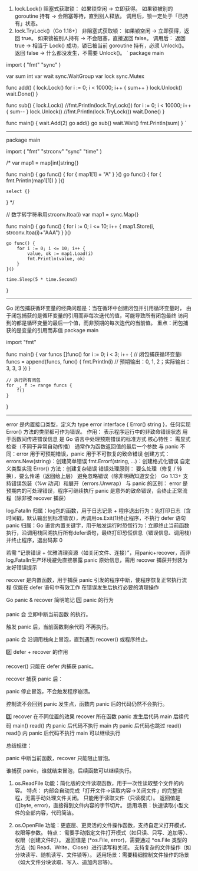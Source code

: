 1. lock.Lock()
阻塞式获取锁：
如果锁空闲 → 立即获得。
如果锁被别的 goroutine 持有 → 会阻塞等待，直到别人释放。
调用后，锁一定处于「已持有」状态。
2. lock.TryLock()（Go 1.18+）
非阻塞式获取锁：
如果锁空闲 → 立即获得，返回 true。
如果锁被别人持有 → 不会阻塞，直接返回 false。
调用后：
返回 true → 相当于 Lock() 成功，锁已被当前 goroutine 持有，必须 Unlock()。
返回 false → 什么都没发生，不需要 Unlock()。
`
package main

import (
	"fmt"
	"sync"
)

var sum int
var wait sync.WaitGroup
var lock sync.Mutex

func add() {
	lock.Lock()
	for i := 0; i < 10000; i++ {
		sum++
	}
	lock.Unlock()
	wait.Done()
}

func sub() {
	lock.Lock()
	//fmt.Println(lock.TryLock())
	for i := 0; i < 10000; i++ {
		sum--
	}
	lock.Unlock()
	//fmt.Println(lock.TryLock())
	wait.Done()
}

func main() {
	wait.Add(2)
	go add()
	go sub()
	wait.Wait()
	fmt.Println(sum)
}
`

----------------------------------------------------------------

package main

import (
	"fmt"
	"strconv"
	"sync"
	"time"
)

/* var map1 = map[int]string{}

func main() {
	go func() {
		for {
			map1[1] = "A"
		}
	}()
	go func() {
		for {
			fmt.Println(map1[1])
		}
	}()

	select {}
}
*/

// 数字转字符串用strconv.Itoa(i)
var map1 = sync.Map{}

func main() {
	go func() {
		for i := 0; i <= 10; i++ {
			map1.Store(i, strconv.Itoa(i)+"AAA")
		}
	}()

	go func() {
		for i := 0; i <= 10; i++ {
			value, ok := map1.Load(i)
			fmt.Println(value, ok)
		}
	}()

	time.Sleep(5 * time.Second)
}

--------------------------------------------------

Go 闭包捕获循环变量的经典问题是：当在循环中创建闭包并引用循环变量时，
由于闭包捕获的是循环变量的引用而非每次迭代的值，可能导致所有闭包最终
访问到的都是循环变量的最后一个值，而非预期的每次迭代的当前值。
 重点：闭包捕获的是变量的引用而非值
package main

import "fmt"

func main() {
    var funcs []func()
    for i := 0; i < 3; i++ {
        // 闭包捕获循环变量i
        funcs = append(funcs, func() {
            fmt.Println(i) // 预期输出：0, 1, 2；实际输出：3, 3, 3
        })
    }

    // 执行所有闭包
    for _, f := range funcs {
        f()
    }
}

--------------------------------------------------

error 是内置接口类型，定义为 type error interface { Error() string }，任何实现 Error() 方法的类型都可作为错误。
作用：
表示程序运行中的非致命错误状态
用于函数间传递错误信息
是 Go 语言中处理预期错误的标准方式
核心特性：
需显式检查（不同于异常自动传播）
通常作为函数返回值的最后一个参数
与 panic 不同：error 用于可预期错误，panic 用于不可恢复的致命错误
创建方式：
errors.New(string)：创建简单错误
fmt.Errorf(string, ...)：创建格式化错误
自定义类型实现 Error() 方法：创建复杂错误
错误处理原则：
要么处理（修复 / 转换），要么传递（返回给上层）
避免忽略错误（除非明确知道安全）
Go 1.13+ 支持错误包装（%w 动词）和展开（errors.Unwrap）
与 panic 的区别：
error 是预期内的可处理错误，程序可继续执行
panic 是意外的致命错误，会终止正常流程（除非被 recover 捕获）

log.Fatalln​
归属：log包的函数，用于日志记录 + 程序退出​
行为：先打印日志（含时间戳，默认输出到标准错误），再调用os.Exit(1)终止程序，不执行 defer 语句​
panic​
归属：Go 语言内置关键字，用于触发运行时恐慌​
行为：立即终止当前函数执行，沿调用栈回溯执行所有defer语句，最终打印恐慌信息（错误信息、调用栈）并终止程序，退出码非 0

若需 “记录错误 + 优雅清理资源（如关闭文件、连接）”，用panic+recover，而非 log.Fatalln​
生产环境避免直接暴露 panic 原始信息，需用 recover 捕获并封装为友好错误提示​


recover 是内置函数，用于捕获 panic 引发的程序中断，使程序恢复正常执行流程 仅能在 defer 语句中有效工作 在错误发生后执行必要的清理操作

Go panic & recover 简明笔记
1️⃣ panic 的行为

panic 会 立即中断当前函数 的执行。

触发 panic 后，当前函数剩余代码 不再执行。

panic 会 沿调用栈向上冒泡，直到遇到 recover() 或程序终止。

2️⃣ defer + recover 的作用

recover() 只能在 defer 内捕获 panic。

recover 捕获 panic 后：

panic 停止冒泡，不会触发程序崩溃。

控制流不会回到 panic 发生点，函数内 panic 后的代码仍然不会执行。

3️⃣ recover 在不同位置的效果
recover 所在函数	panic 发生后代码	main 后续代码
main()	read() 内 panic 后代码不执行	main 内 panic 后代码也跳过
read()	read() 内 panic 后代码不执行	main 可以继续执行

总结规律：

panic 中断当前函数，recover 只能阻止冒泡。

谁捕获 panic，谁就结束冒泡，后续函数可以继续执行。

1. os.ReadFile
功能：简化版的文件读取函数，用于一次性读取整个文件的内容。
特点：
内部会自动完成「打开文件→读取内容→关闭文件」的完整流程，无需手动处理文件关闭。
只能用于读取文件（只读模式）。
返回值是 ([]byte, error)，直接得到文件内容的字节切片。
适用场景：快速读取小型文件的全部内容，代码简洁。

2. os.OpenFile
功能：更底层、更灵活的文件操作函数，支持自定义打开模式、权限等参数。
特点：
需要手动指定文件打开模式（如只读、只写、追加等）、权限（创建文件时）。
返回值是 (*os.File, error)，需要通过 *os.File 类型的方法（如 Read、Write、Close）进行读写和关闭。
支持复杂的文件操作（如分块读写、随机读写、文件锁等）。
适用场景：需要精细控制文件操作的场景（如大文件分块读取、写入、追加内容等）。
